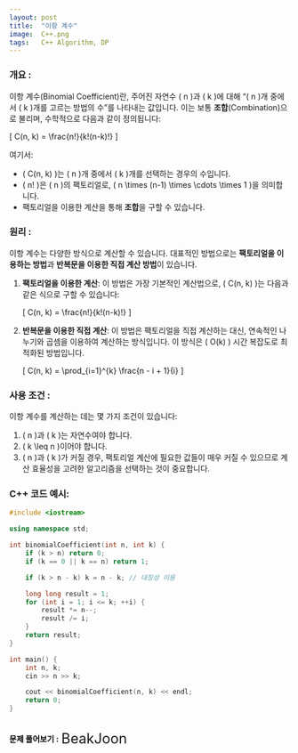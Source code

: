 ```yaml
---
layout: post
title:  "이항 계수"
image:  C++.png
tags:   C++ Algorithm, DP
---
```

### 개요 :
이항 계수(Binomial Coefficient)란, 주어진 자연수 \( n \)과 \( k \)에 대해 “\( n \)개 중에서 \( k \)개를 고르는 방법의 수”를 나타내는 값입니다. 이는 보통 **조합**(Combination)으로 불리며, 수학적으로 다음과 같이 정의됩니다:

\[
C(n, k) = \frac{n!}{k!(n-k)!}
\]

여기서:
- \( C(n, k) \)는 \( n \)개 중에서 \( k \)개를 선택하는 경우의 수입니다.
- \( n! \)은 \( n \)의 팩토리얼로, \( n \times (n-1) \times \cdots \times 1 \)을 의미합니다.
- 팩토리얼을 이용한 계산을 통해 **조합**을 구할 수 있습니다.

### 원리 :
이항 계수는 다양한 방식으로 계산할 수 있습니다. 대표적인 방법으로는 **팩토리얼을 이용하는 방법**과 **반복문을 이용한 직접 계산 방법**이 있습니다.

1. **팩토리얼을 이용한 계산**:
    이 방법은 가장 기본적인 계산법으로, \( C(n, k) \)는 다음과 같은 식으로 구할 수 있습니다:

    \[
    C(n, k) = \frac{n!}{k!(n-k)!}
    \]

2. **반복문을 이용한 직접 계산**:
    이 방법은 팩토리얼을 직접 계산하는 대신, 연속적인 나누기와 곱셈을 이용하여 계산하는 방식입니다. 이 방식은 \( O(k) \) 시간 복잡도로 최적화된 방법입니다.

    \[
    C(n, k) = \prod_{i=1}^{k} \frac{n - i + 1}{i}
    \]

### 사용 조건 :
이항 계수를 계산하는 데는 몇 가지 조건이 있습니다:

1. \( n \)과 \( k \)는 자연수여야 합니다.
2. \( k \leq n \)이어야 합니다.
3. \( n \)과 \( k \)가 커질 경우, 팩토리얼 계산에 필요한 값들이 매우 커질 수 있으므로 계산 효율성을 고려한 알고리즘을 선택하는 것이 중요합니다.

### C++ 코드 예시:

```cpp
#include <iostream>

using namespace std;

int binomialCoefficient(int n, int k) {
    if (k > n) return 0;
    if (k == 0 || k == n) return 1;

    if (k > n - k) k = n - k; // 대칭성 이용

    long long result = 1;
    for (int i = 1; i <= k; ++i) {
        result *= n--;
        result /= i;
    }
    return result;
}

int main() {
    int n, k;
    cin >> n >> k;

    cout << binomialCoefficient(n, k) << endl;
    return 0;
}
```	

<br>
<div style="display: inline-flex; align-items: center; justify-content: center;">
  <a style="text-decoration: none; color: black; font-weight: bold;">
    문제 풀어보기 :
  </a>
  <a href="https://www.acmicpc.net/problem/11050" target="_blank" style="display: inline-block; margin-left: 5px; text-decoration: none; font-size: 25px;">
    BeakJoon
  </a>
</div>
